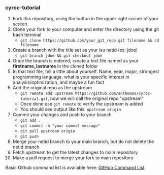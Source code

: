 ### cyroc-tutorial

1. Fork this repository, using the button in the upper right corner of your screen.
2. Clone your fork to your computer and enter the directory using the git bash terminal
    - `git clone https://github.com/your_git_repo.git filename && cd filename`
4. Create a branch with the title set as your isu netid (ex: jdoe)
    - `git branch jdoe && git checkout jdoe`
6. Once the branch is entered, create a text file named as your **firstname_lastname** in the cloned folder
8. In that text file, tell a little about yourself. Name, year, major, strongest programming language, what is your specific interest in analysis/optimization, and maybe a fun fact
9. Add the original repo as the upstream 
    - `git remote add upstream https://github.com/anthomas/cyroc-tutorial.git`, now we will call the original repo "upstream"
    - Once done use `git remote` to verify the upstream is added
    - You should see output like this:  `upstream origin`
11. Commit your changes and push to your branch
    - `git add .`
    - `git commit -m "your commit message"`
    - `git pull upstream origin`
    - `git push`
12. Merge your netid branch to your main branch, but do not delete the netid branch
12. Fetch upstream to get the latest changes to main repository
13. Make a pull request to merge your fork to main repository

Basic Github command list is available here: [GitHub Command List](https://github.com/anthomas01/notes/blob/master/README.md#basic-commands)
